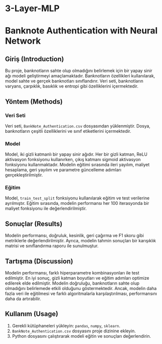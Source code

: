 # 3-Layer-MLP

# Banknote Authentication with Neural Network

## Giriş (Introduction)

Bu proje, banknotların sahte olup olmadığını belirlemek için bir yapay sinir ağı modeli geliştirmeyi amaçlamaktadır. Banknotların özellikleri kullanılarak, model sahte ve gerçek banknotları sınıflandırır. Veri seti, banknotların varyans, çarpıklık, basıklık ve entropi gibi özelliklerini içermektedir.

## Yöntem (Methods)

### Veri Seti

Veri seti, `BankNote_Authentication.csv` dosyasından yüklenmiştir. Dosya, banknotların çeşitli özelliklerini ve sınıf etiketlerini içermektedir.

### Model

Model, iki gizli katmanlı bir yapay sinir ağıdır. Her bir gizli katman, ReLU aktivasyon fonksiyonu kullanırken, çıkış katmanı sigmoid aktivasyon fonksiyonu kullanmaktadır. Modelin eğitimi sırasında ileri yayılım, maliyet hesaplama, geri yayılım ve parametre güncelleme adımları gerçekleştirilmiştir.

### Eğitim

Model, `train_test_split` fonksiyonu kullanılarak eğitim ve test verilerine ayrılmıştır. Eğitim sırasında, modelin performansı her 100 iterasyonda bir maliyet fonksiyonu ile değerlendirilmiştir.

## Sonuçlar (Results)

Modelin performansı, doğruluk, kesinlik, geri çağırma ve F1 skoru gibi metriklerle değerlendirilmiştir. Ayrıca, modelin tahmin sonuçları bir karışıklık matrisi ve sınıflandırma raporu ile sunulmuştur.

## Tartışma (Discussion)

Modelin performansı, farklı hiperparametre kombinasyonları ile test edilmiştir. En iyi sonuç, gizli katman boyutları ve eğitim adımları optimize edilerek elde edilmiştir. Modelin doğruluğu, banknotların sahte olup olmadığını belirlemede etkili olduğunu göstermektedir. Ancak, modelin daha fazla veri ile eğitilmesi ve farklı algoritmalarla karşılaştırılması, performansını daha da artırabilir.

## Kullanım (Usage)

1. Gerekli kütüphaneleri yükleyin: `pandas`, `numpy`, `sklearn`.
2. `BankNote_Authentication.csv` dosyasını proje dizinine ekleyin.
3. Python dosyasını çalıştırarak modeli eğitin ve sonuçları değerlendirin.

